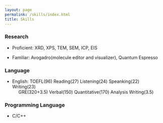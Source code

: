```yaml
---
layout: page
permalink: /skills/index.html
title: Skills
---
```

### Research
- Proficient: XRD, XPS, TEM, SEM, ICP, EIS

- Familiar: Avogadro(molecule editor and visualizer), Quantum Espresso

### Language
- English: TOEFL(96) Reading(27) Listening(24) Speanking(22) Writing(23)<br>&nbsp;&nbsp;&nbsp;&nbsp;
           GRE(320+3.5) Verbal(150) Quantitative(170) Analysis Writing(3.5)  

### Programming Language
- C/C++
